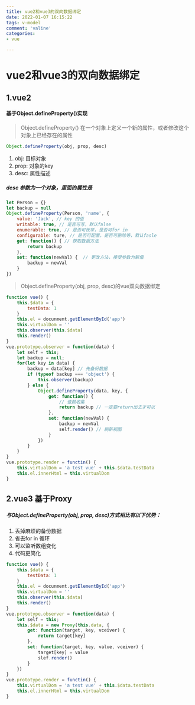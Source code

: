 ```yaml
---
title: vue2和vue3的双向数据绑定
date: 2022-01-07 16:15:22
tags: v-model
comment: 'valine'
categories: 
- vue

---
```



# vue2和vue3的双向数据绑定

## 1.vue2

#### 基于Object.defineProperty()实现

> Object.defineProperty() 在一个对象上定义一个新的属性，或者修改这个对象上已经存在的属性

```js
Object.defineProperty(obj, prop, desc)
```

1. obj: 目标对象
2. prop: 对象的key
3. desc: 属性描述

##### desc 参数为一个对象，里面的属性是

```js
let Person = {}
let backup = null
Object.defineProperty(Person, 'name', {
    value: 'Jack', // key 的值
    writable: true, // 是否可写，默认false
    enumerable: true, // 是否可枚举，是否可for in
    configurable: ture, // 是否可配置，是否可删除等，默认fasle
    get: function() { // 获取数据方法
        return backup
    },
    set: function(newVal) {  // 更改方法，接受参数为新值
        backup = newVal
    }
})
```

> Object.defineProperty(obj, prop, desc)的vue双向数据绑定

```js
function vue() {
    this.$data = {
        testData: 1
    }
    this.el = docunment.getElementById('app')
    this.virtualDom = ''
    this.observer(this.$data)
    this.render()
}
vue.prototype.observer = function(data) {
    let self = this;
    let backup = null;
    for(let key in data) {
        backup = data[key] // 先备份数据
        if (typeof backup === 'object') {
            this.observer(backup)
        } else {
            Object.defineProperty(data, key, {
                get: function() {
                    // 依赖收集
                    return backup // 一定要return出去才可以
                },
                set: function(newVal) {
                    backup = newVal
                    self.render() // 刷新视图
                }
            })
        }
    }
}
vue.prototype.render = functin() {
    this.virtualDom = 'a test vue' + this.$data.testData
    this.el.innerHtml = this.virtualDom
}
```

## 2.vue3 基于Proxy

##### 与Object.defineProperty(obj, prop, desc)方式相比有以下优势：

1. 丢掉麻烦的备份数据
2. 省去for in 循环
3. 可以监听数组变化
4. 代码更简化

```js
function vue() {
    this.$data = {
        testData: 1
    }
    this.el = docunment.getElementById('app')
    this.virtualDom = ''
    this.observer(this.$data)
    this.render()
}
vue.prototype.observer = function(data) {
    let self = this;
    this.$data = new Proxy(this.data, {
        get: function(target, key, vceiver) {
            return target[key]
        },
        set: function(target, key, value, vceiver) {
            target[key] = value
            slef.render()
        }
    })
}
vue.prototype.render = functin() {
    this.virtualDom = 'a test vue' + this.$data.testData
    this.el.innerHtml = this.virtualDom
}
```